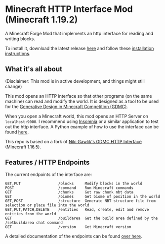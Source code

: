 # Minecraft HTTP Interface Mod (Minecraft 1.19.2)

A Minecraft Forge Mod that implements an http interface for reading and writing blocks.

To install it, download the latest release [here](https://github.com/Niels-NTG/gdmc_http_interface/releases/latest) and follow these [installation instructions](./docs/Installation.md).

## What it's all about

(Disclaimer: This mod is in active development, and things might still change)

This mod opens an HTTP interface so that other programs (on the same machine) can read and modify the world. It is designed as a tool to be used for the [Generative Design in Minecraft Competition (GDMC)](http://gendesignmc.engineering.nyu.edu/).

When you open a Minecraft world, this mod opens an HTTP Server on `localhost:9000`. I recommend using [Insomnia](https://insomnia.rest/) or a similar application to test out the http interface. A Python example of how to use the interface can be found [here](https://github.com/avdstaaij/gdpc).

This repo is based on a fork of [Niki Gawlik's GDMC HTTP Interface](https://github.com/nilsgawlik/gdmc_http_interface) (Minecraft 1.16.5).

## Features / HTTP Endpoints

The current endpoints of the interface are:
```
GET,PUT                 /blocks     Modify blocks in the world
POST                    /command    Run Minecraft commands
GET                     /chunks     Get raw chunk nbt data
GET                     /biomes     Get biome of position in the world
GET,POST                /structure  Generate NBT structure file from selection or place file into the world
GET,PUT,PATCH,DELETE    /entities   Read, create, edit and remove entities from the world
GET                     /buildarea  Get the build area defined by the /setbuildarea chat command
GET                     /version    Get Minecraft version
```

A detailed documentation of the endpoints can be found [over here](./docs/Endpoints.md).
